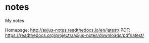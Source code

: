 # notes
My notes 

Homepage: http://axjus-notes.readthedocs.io/en/latest/
PDF: https://readthedocs.org/projects/axjus-notes/downloads/pdf/latest/
